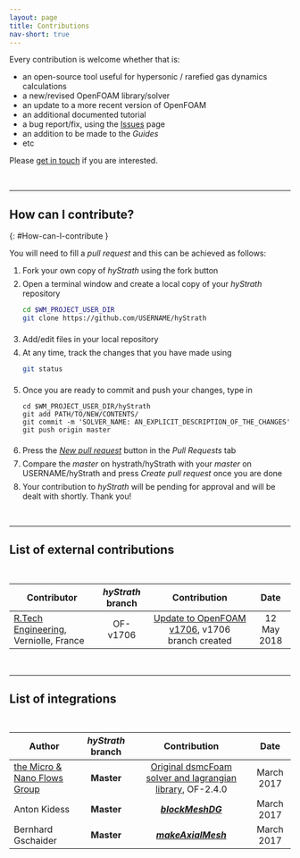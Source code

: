 ```yaml
---
layout: page
title: Contributions
nav-short: true
---
```


Every contribution is welcome whether that is:
- an open-source tool useful for hypersonic / rarefied gas dynamics calculations
- a new/revised OpenFOAM library/solver
- an update to a more recent version of OpenFOAM
- an additional documented tutorial
- a bug report/fix, using the [Issues](https://github.com/hystrath/hyStrath/issues) page
- an addition to be made to the _Guides_ 
- etc

Please [get in touch](https://hystrath.github.io/contact) if you are interested.

<br>

--- 

## How can I contribute?
{: #How-can-I-contribute }

You will need to fill a _pull request_ and this can be achieved as follows:  

1. Fork your own copy of _hyStrath_ using the fork button  
    <div style="line-height:50%;">
        <br>
    </div>  
2. Open a terminal window and create a local copy of your _hyStrath_ repository   
    ```sh
    cd $WM_PROJECT_USER_DIR  
    git clone https://github.com/USERNAME/hyStrath
    ``` 
    <div style="line-height:50%;">
        <br>
    </div>  
3. Add/edit files in your local repository  
    <div style="line-height:50%;">
        <br>
    </div>
4. At any time, track the changes that you have made using  
    ```sh
    git status
    ```  
    <div style="line-height:50%;">
        <br>
    </div>
5. Once you are ready to commit and push your changes, type in
    ```
    cd $WM_PROJECT_USER_DIR/hyStrath  
    git add PATH/TO/NEW/CONTENTS/  
    git commit -m 'SOLVER_NAME: AN_EXPLICIT_DESCRIPTION_OF_THE_CHANGES'  
    git push origin master  
    ``` 
    <div style="line-height:50%;">
        <br>
    </div>       
6. Press the [_New pull request_](https://github.com/hystrath/hyStrath/compare) button in the _Pull Requests_ tab   
    <div style="line-height:50%;">
        <br>
    </div>
7. Compare the _master_ on hystrath/hyStrath with your _master_ on USERNAME/hyStrath and press _Create pull request_ once you are done
    <div style="line-height:50%;">
        <br>
    </div>
8. Your contribution to _hyStrath_ will be pending for approval and will be dealt with shortly. Thank you!  

<br>

--- 
## List of external contributions

<div style="line-height:100%;">
    <br>
</div>

| Contributor | _hyStrath_ branch | Contribution | Date |  
|-------------|:-------------:|:-------------:|:-------------:|
| [R.Tech Engineering](http://rtech-engineering.com/), Verniolle, France | OF-v1706 | [Update to OpenFOAM v1706](https://hystrath.github.io/maintenance/), v1706 branch created | 12 May 2018 |

<br>

--- 
## List of integrations

<div style="line-height:100%;">
    <br>
</div>

| Author | _hyStrath_ branch | Contribution | Date |  
|-------------|:-------------:|:-------------:|:-------------:|
| [the Micro & Nano Flows Group](http://www.micronanoflows.ac.uk/) | **Master** | [Original dsmcFoam solver and lagrangian library](https://github.com/MicroNanoFlows/OpenFOAM-2.4.0-MNF/tree/devel-craig), OF-2.4.0 | March 2017 |
| Anton Kidess | **Master** | [**_blockMeshDG_**](https://openfoamwiki.net/index.php/Contrib_blockMeshDG) | March 2017 |
| Bernhard Gschaider | **Master** | [**_makeAxialMesh_**](http://openfoamwiki.net/index.php/Contrib/MakeAxialMesh) | March 2017 |

